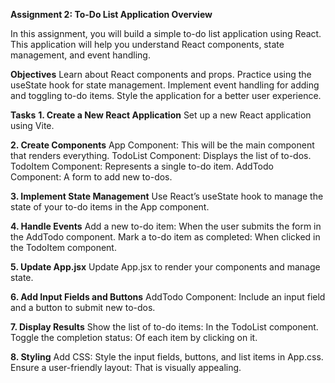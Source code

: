 **Assignment 2: To-Do List Application Overview**

In this assignment, you will build a simple to-do list application using React. This application will help you understand React components, state management, and event handling.

**Objectives**
Learn about React components and props.
Practice using the useState hook for state management.
Implement event handling for adding and toggling to-do items.
Style the application for a better user experience.

**Tasks**
**1. Create a New React Application**
Set up a new React application using Vite.

**2. Create Components**
App Component: This will be the main component that renders everything.
TodoList Component: Displays the list of to-dos.
TodoItem Component: Represents a single to-do item.
AddTodo Component: A form to add new to-dos.

**3. Implement State Management**
Use React’s useState hook to manage the state of your to-do items in the App component.

**4. Handle Events**
Add a new to-do item: When the user submits the form in the AddTodo component.
Mark a to-do item as completed: When clicked in the TodoItem component.

**5. Update App.jsx**
Update App.jsx to render your components and manage state.

**6. Add Input Fields and Buttons**
AddTodo Component: Include an input field and a button to submit new to-dos.

**7. Display Results**
Show the list of to-do items: In the TodoList component.
Toggle the completion status: Of each item by clicking on it.

**8. Styling**
Add CSS: Style the input fields, buttons, and list items in App.css.
Ensure a user-friendly layout: That is visually appealing.
